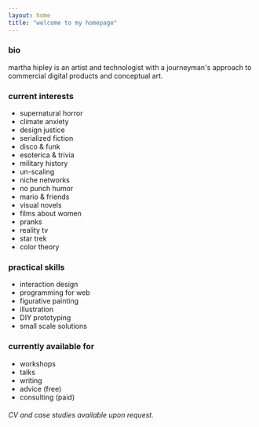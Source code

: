 ```yaml
---
layout: home
title: "welcome to my homepage"
---
```


### bio

martha hipley is an artist and technologist with a journeyman's approach to commercial digital products and conceptual art.

### current interests

- supernatural horror
- climate anxiety
- design justice
- serialized fiction
- disco & funk
- esoterica & trivia
- military history
- un-scaling
- niche networks
- no punch humor
- mario & friends
- visual novels
- films about women
- pranks
- reality tv
- star trek
- color theory

### practical skills

- interaction design
- programming for web
- figurative painting
- illustration
- DIY prototyping
- small scale solutions

### currently available for

- workshops
- talks
- writing
- advice (free)
- consulting (paid)

###### CV and case studies available upon request.